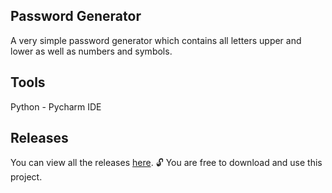 ## Password Generator
A very simple password generator which contains all letters upper and lower as well as numbers and symbols.

## Tools
Python - Pycharm IDE

## Releases
You can view all the releases <a href="https://github.com/acsn1/passwordGenerator/releases">here</a>.
🔓 You are free to download and use this project.
